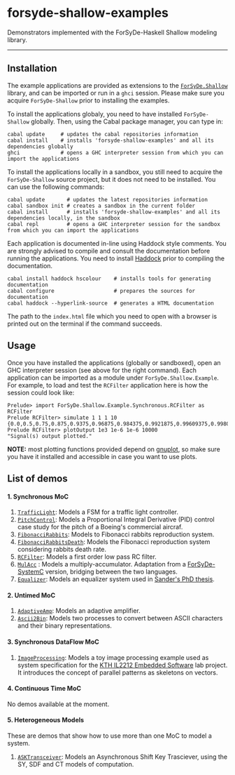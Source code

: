 forsyde-shallow-examples
========================

Demonstrators implemented with the ForSyDe-Haskell Shallow modeling library. 

----

Installation
------------

The example applications are provided as extensions to the [`ForSyDe.Shallow`](https://github.com/forsyde/forsyde-shallow) library, and can be imported or run in a `ghci` session. Please make sure you acquire `ForSyDe-Shallow` prior to installing the examples.

To install the applications globaly, you need to have installed `ForSyDe-Shallow` globally. Then, using the Cabal package manager, you can type in:

    cabal update     # updates the cabal repositories information
    cabal install    # installs 'forsyde-shallow-examples' and all its dependencies globally
    ghci             # opens a GHC interpreter session from which you can import the applications
    
To install the applications locally in a sandbox, you still need to acquire the `ForSyDe-Shallow` source project, but it does not need to be installed. You can use the following commands:
    
    cabal update       # updates the latest repositories information
    cabal sandbox init # creates a sandbox in the current folder
    cabal install      # installs 'forsyde-shallow-examples' and all its dependencies locally, in the sandbox
    cabal repl         # opens a GHC interpreter session for the sandbox from which you can import the applications

Each application is documented in-line using Haddock style comments. You are strongly advised to compile and consult the documentation before running the applications. You need to install [Haddock](https://www.haskell.org/haddock/) prior to compiling the documentation. 

    cabal install haddock hscolour    # installs tools for generating documentation
    cabal configure                   # prepares the sources for documentation
    cabal haddock --hyperlink-source  # generates a HTML documentation
    
The path to the `index.html` file which you need to open with a browser is printed out on the terminal if the command succeeds.

Usage
-----

Once you have installed the applications (globally or sandboxed), open an GHC interpreter session (see above for the right command). Each application can be imported as a module under `ForSyDe.Shallow.Example`. For example, to load and test the `RCFilter` application here is how the session could look like:

    Prelude> import ForSyDe.Shallow.Example.Synchronous.RCFilter as RCFilter
    Prelude RCFilter> simulate 1 1 1 10
    {0.0,0.5,0.75,0.875,0.9375,0.96875,0.984375,0.9921875,0.99609375,0.998046875}
    Prelude RCFilter> plotOutput 1e3 1e-6 1e-6 10000
    "Signal(s) output plotted."

**NOTE:** most plotting functions provided depend on [gnuplot](http://www.gnuplot.info/), so make sure you have it installed and accessible in case you want to use plots.

List of demos
-------------

#### 1. Synchronous MoC

  1. [`TrafficLight`](src/ForSyDe/Shallow/Example/Synchronous/TrafficLight.hs): Models a FSM for a traffic light controller.
  1. [`PitchControl`](src/ForSyDe/Shallow/Example/Synchronous/PitchControl.hs): Models a Proportional Integral Derivative (PID) control case study for the pitch of a Boeing's commercial aircraf.
  1. [`FibonacciRabbits`](src/ForSyDe/Shallow/Example/Synchronous/FibonacciRabbits.hs): Models to Fibonacci rabbits reproduction system.
  1. [`FibonacciRabbitsDeath`](src/ForSyDe/Shallow/Example/Synchronous/FibonacciRabbitsDeath.hs): Models the Fibonacci reproduction system considering rabbits death rate.
  1. [`RCFilter`](src/ForSyDe/Shallow/Example/Synchronous/RCFilter.hs): Models a first order low pass RC filter.
  1. [`MulAcc`](src/ForSyDe/Shallow/Example/Synchronous/MulAcc.hs) : Models a multiply-accumulator. Adaptation from a [ForSyDe-SystemC](https://github.com/forsyde/ForSyDe-SystemC) version, bridging between the two languages.
  1. [`Equalizer`](src/ForSyDe/Shallow/Example/Synchronous/Equalizer.hs): Models an equalizer system used in [Sander's PhD thesis](http://urn.kb.se/resolve?urn=urn%3Anbn%3Ase%3Akth%3Adiva-3525). 

#### 2. Untimed MoC

  1. [`AdaptiveAmp`](src/ForSyDe/Shallow/Example/Untimed/AdaptiveAmp.hs): Models an adaptive amplifier.
  1. [`Ascii2Bin`](src/ForSyDe/Shallow/Example/Untimed/Ascii2Bin.hs): Models two processes to convert between ASCII characters and their binary representations.

#### 3. Synchronous DataFlow MoC
  
  1. [`ImageProcessing`](src/ForSyDe/Shallow/Example/SDF/ImageProcessing.hs): Models a toy image processing example used as system specification for the [KTH IL2212 Embedded Software](https://www.kth.se/student/kurser/kurs/IL2212?l=en) lab project. It introduces the concept of parallel patterns as skeletons on vectors.

#### 4. Continuous Time MoC

  No demos available at the moment.


#### 5. Heterogeneous Models
  
  These are demos that show how to use more than one MoC to model a system.

  1.  [`ASKTransceiver`](src/ForSyDe/Shallow/Example/Heterogeneous/ASKTransceiver.hs): Models an Asynchronous Shift Key Trasciever, using the SY, SDF and CT models of computation.
